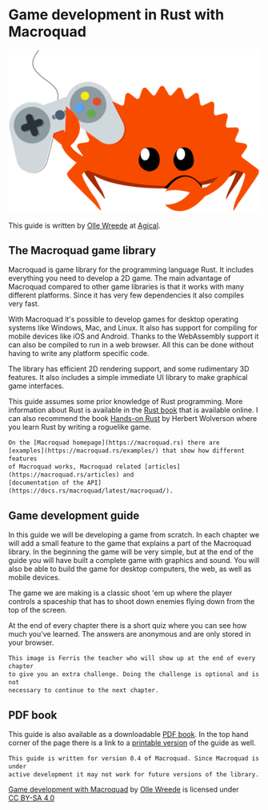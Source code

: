 # Game development in Rust with Macroquad

![Ferris the rustacean holding a game controller](images/ferris-gamer.png#center)

This guide is written by [Olle Wreede](mailto:olle.wreede@agical.se) at
[Agical](https://www.agical.se/). 

<div class="page-break"></div>

## The Macroquad game library

Macroquad is game library for the programming language Rust. It includes
everything you need to develop a 2D game. The main advantage of Macroquad
compared to other game libraries is that it works with many different
platforms. Since it has very few dependencies it also compiles very fast.

With Macroquad it's possible to develop games for desktop operating systems
like Windows, Mac, and Linux. It also has support for compiling for mobile
devices like iOS and Android. Thanks to the WebAssembly support it can also
be compiled to run in a web browser. All this can be done without having to
write any platform specific code.

The library has efficient 2D rendering support, and some rudimentary 3D
features. It also includes a simple immediate UI library to make graphical
game interfaces.

This guide assumes some prior knowledge of Rust programming. More information
about Rust is available in the [Rust book](https://doc.rust-lang.org/book/)
that is available online. I can also recommend the book 
[Hands-on Rust](https://pragprog.com/titles/hwrust/hands-on-rust/) by
Herbert Wolverson where you learn Rust by writing a roguelike game.

```admonish info
On the [Macroquad homepage](https://macroquad.rs) there are
[examples](https://macroquad.rs/examples/) that show how different features
of Macroquad works, Macroquad related [articles](https://macroquad.rs/articles) and
[documentation of the API](https://docs.rs/macroquad/latest/macroquad/).
```

## Game development guide

In this guide we will be developing a game from scratch. In each chapter we
will add a small feature to the game that explains a part of the Macroquad
library. In the beginning the game will be very simple, but at the end of the
guide you will have built a complete game with graphics and sound. You will
also be able to build the game for desktop computers, the web, as well as
mobile devices.

The game we are making is a classic shoot 'em up where the player controls a
spaceship that has to shoot down enemies flying down from the top of the
screen.

At the end of every chapter there is a short quiz where you can see how much
you've learned. The answers are anonymous and are only stored in your browser.

```admonish tip title="Challenge" class="challenge"
This image is Ferris the teacher who will show up at the end of every chapter
to give you an extra challenge. Doing the challenge is optional and is not
necessary to continue to the next chapter.
```

## PDF book

This guide is also available as a downloadable [PDF book](pdf/output.pdf). In
the top hand corner of the page there is a link to a [printable version](print.html)
of the guide as well.

```admonish note
This guide is written for version 0.4 of Macroquad. Since Macroquad is under
active development it may not work for future versions of the library.
```

<p xmlns:cc="http://creativecommons.org/ns#" xmlns:dct="http://purl.org/dc/terms/"><a property="dct:title" rel="cc:attributionURL" href="http://macroquad-introduction.agical.se/">Game development with Macroquad</a> by <a rel="cc:attributionURL dct:creator" property="cc:attributionName" href="https://olle.wreede.se/">Olle Wreede</a> is licensed under <a href="https://creativecommons.org/licenses/by-sa/4.0/?ref=chooser-v1" target="_blank" rel="license noopener noreferrer" style="display:inline-block;">CC BY-SA 4.0<img style="height:22px!important;margin-left:3px;vertical-align:text-bottom;" src="https://mirrors.creativecommons.org/presskit/icons/cc.svg?ref=chooser-v1" alt=""><img style="height:22px!important;margin-left:3px;vertical-align:text-bottom;" src="https://mirrors.creativecommons.org/presskit/icons/by.svg?ref=chooser-v1" alt=""><img style="height:22px!important;margin-left:3px;vertical-align:text-bottom;" src="https://mirrors.creativecommons.org/presskit/icons/sa.svg?ref=chooser-v1" alt=""></a></p>

